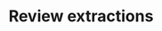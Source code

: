 ---
title: Review extractions
excerpt: ''
deprecated: false
hidden: false
metadata:
  title: ''
  description: ''
  robots: index
next:
  description: ''
---